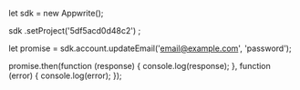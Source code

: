 let sdk = new Appwrite();

sdk
    .setProject('5df5acd0d48c2')
;

let promise = sdk.account.updateEmail('email@example.com', 'password');

promise.then(function (response) {
    console.log(response);
}, function (error) {
    console.log(error);
});